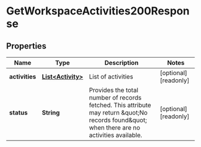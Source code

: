 

# GetWorkspaceActivities200Response


## Properties

| Name | Type | Description | Notes |
|------------ | ------------- | ------------- | -------------|
|**activities** | [**List&lt;Activity&gt;**](Activity.md) | List of activities |  [optional] [readonly] |
|**status** | **String** | Provides the total number of records fetched. This attribute may return \&quot;No records found\&quot; when there are no activities available. |  [optional] [readonly] |



